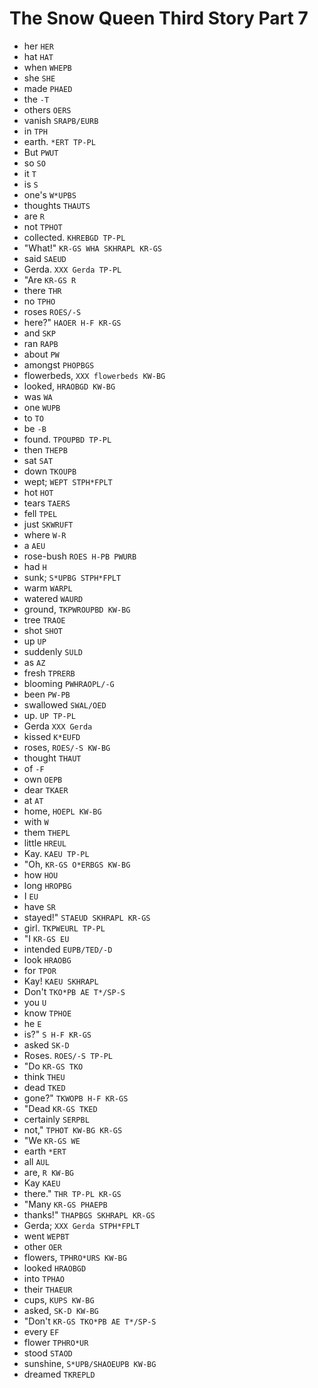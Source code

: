 # The Snow Queen Third Story Part 7

* her `HER`
* hat `HAT`
* when `WHEPB`
* she `SHE`
* made `PHAED`
* the `-T`
* others `OERS`
* vanish `SRAPB/EURB`
* in `TPH`
* earth. `*ERT TP-PL`
* But `PWUT`
* so `SO`
* it `T`
* is `S`
* one's `W*UPBS`
* thoughts `THAUTS`
* are `R`
* not `TPHOT`
* collected. `KHREBGD TP-PL`
* "What!" `KR-GS WHA SKHRAPL KR-GS`
* said `SAEUD`
* Gerda. `XXX Gerda TP-PL`
* "Are `KR-GS R`
* there `THR`
* no `TPHO`
* roses `ROES/-S`
* here?" `HAOER H-F KR-GS`
* and `SKP`
* ran `RAPB`
* about `PW`
* amongst `PHOPBGS`
* flowerbeds, `XXX flowerbeds KW-BG`
* looked, `HRAOBGD KW-BG`
* was `WA`
* one `WUPB`
* to `TO`
* be `-B`
* found. `TPOUPBD TP-PL`
* then `THEPB`
* sat `SAT`
* down `TKOUPB`
* wept; `WEPT STPH*FPLT`
* hot `HOT`
* tears `TAERS`
* fell `TPEL`
* just `SKWRUFT`
* where `W-R`
* a `AEU`
* rose-bush `ROES H-PB PWURB`
* had `H`
* sunk; `S*UPBG STPH*FPLT`
* warm `WARPL`
* watered `WAURD`
* ground, `TKPWROUPBD KW-BG`
* tree `TRAOE`
* shot `SHOT`
* up `UP`
* suddenly `SULD`
* as `AZ`
* fresh `TPRERB`
* blooming `PWHRAOPL/-G`
* been `PW-PB`
* swallowed `SWAL/OED`
* up. `UP TP-PL`
* Gerda `XXX Gerda`
* kissed `K*EUFD`
* roses, `ROES/-S KW-BG`
* thought `THAUT`
* of `-F`
* own `OEPB`
* dear `TKAER`
* at `AT`
* home, `HOEPL KW-BG`
* with `W`
* them `THEPL`
* little `HREUL`
* Kay. `KAEU TP-PL`
* "Oh, `KR-GS O*ERBGS KW-BG`
* how `HOU`
* long `HROPBG`
* I `EU`
* have `SR`
* stayed!" `STAEUD SKHRAPL KR-GS`
* girl. `TKPWEURL TP-PL`
* "I `KR-GS EU`
* intended `EUPB/TED/-D`
* look `HRAOBG`
* for `TPOR`
* Kay! `KAEU SKHRAPL`
* Don't `TKO*PB AE T*/SP-S`
* you `U`
* know `TPHOE`
* he `E`
* is?" `S H-F KR-GS`
* asked `SK-D`
* Roses. `ROES/-S TP-PL`
* "Do `KR-GS TKO`
* think `THEU`
* dead `TKED`
* gone?" `TKWOPB H-F KR-GS`
* "Dead `KR-GS TKED`
* certainly `SERPBL`
* not," `TPHOT KW-BG KR-GS`
* "We `KR-GS WE`
* earth `*ERT`
* all `AUL`
* are, `R KW-BG`
* Kay `KAEU`
* there." `THR TP-PL KR-GS`
* "Many `KR-GS PHAEPB`
* thanks!" `THAPBGS SKHRAPL KR-GS`
* Gerda; `XXX Gerda STPH*FPLT`
* went `WEPBT`
* other `OER`
* flowers, `TPHRO*URS KW-BG`
* looked `HRAOBGD`
* into `TPHAO`
* their `THAEUR`
* cups, `KUPS KW-BG`
* asked, `SK-D KW-BG`
* "Don't `KR-GS TKO*PB AE T*/SP-S`
* every `EF`
* flower `TPHRO*UR`
* stood `STAOD`
* sunshine, `S*UPB/SHAOEUPB KW-BG`
* dreamed `TKREPLD`
